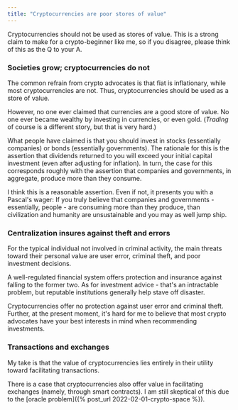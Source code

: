 ```yaml
---
title: "Cryptocurrencies are poor stores of value"
---
```


Cryptocurrencies should not be used as stores of value. This is a strong claim to make for a crypto-beginner like me, so if you disagree, please think of this as the Q to your A.

### Societies grow; cryptocurrencies do not

The common refrain from crypto advocates is that fiat is inflationary, while most cryptocurrencies are not. Thus, cryptocurrencies should be used as a store of value.

However, no one ever claimed that currencies are a good store of value. No one ever became wealthy by investing in currencies, or even gold. (_Trading_ of course is a different story, but that is very hard.)

What people have claimed is that you should invest in stocks (essentially companies) or bonds (essentially governments). The rationale for this is the assertion that dividends returned to you will exceed your initial capital investment (even after adjusting for inflation). In turn, the case for this corresponds roughly with the assertion that companies and governments, in aggregate, produce more than they consume. 

I think this is a reasonable assertion. Even if not, it presents you with a Pascal's wager: If you truly believe that companies and governments - essentially, people - are consuming more than they produce, than civilization and humanity are unsustainable and you may as well jump ship.




### Centralization insures against theft and errors

For the typical individual not involved in criminal activity, the main threats toward their personal value are user error, criminal theft, and poor investment decisions.

A well-regulated financial system offers protection and insurance against falling to the former two. As for investment advice - that's an intractable problem, but reputable institutions generally help stave off disaster.

Cryptocurrencies offer no protection against user error and criminal theft. Further, at the present moment, it's hard for me to believe that most crypto advocates have your best interests in mind when recommending investments.

### Transactions and exchanges

My take is that the value of cryptocurrencies lies entirely in their utility toward facilitating transactions.

There is a case that cryptocurrencies also offer value in facilitating exchanges (namely, through smart contracts). I am still skeptical of this due to the [oracle problem]({% post_url 2022-02-01-crypto-space %}).

